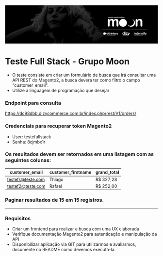 ![ethinkers](./images/top-grupomoon.jpeg)

# Teste Full Stack - Grupo Moon

- O teste consiste em criar um formulário de busca que irá consultar uma API REST do Magento2, a busca deverá ter como filtro o campo "customer_email".
- Utilize a linguagem de programação que desejar

### Endpoint para consulta
https://dc98dbb.dizycommerce.com.br/index.php/rest/V1/orders/


### Credenciais para recuperar token Magento2
- User: testefullstack
- Senha: 8cjmbx1r


### Os resultados devem ser retornados em uma listagem com as seguintes colunas:

| customer_email                       | customer_firstname     | grand_total          |
|--------------------------------------|------------------------|----------------------|
| testefs@teste.com                    | Thiago                 | R$ 327,28            |
| testef2@teste.com                    | Rafael                 | R$ 252,00            |


### Paginar resultados de 15 em 15 registros.

-----

### Requisitos

- Criar um frontend para realizar a busca com uma UX elaborada
- Verifique documentação Magento2 para autenticação e manipulação da API
- Disponibilizar aplicação via GIT para utilizarmos e avaliarmos, documente no README como devemos executá-la.